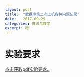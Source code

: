 ```yaml
---
layout: post
title:  "数据库第二次上机各种问题记录"
date:   2017-09-29
categories: 算法与数学
excerpt: 嗯
---
```

# 实验要求

<a href="/databaseLab/Basic+SQL-2017.pdf">点击获取pdf实验要求..</a>

